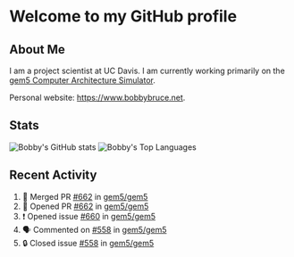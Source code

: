 # Welcome to my GitHub profile

## About Me

I am a project scientist at UC Davis. I am currently working primarily on the [gem5 Computer Architecture Simulator](https://github.com/gem5).

Personal website: <https://www.bobbybruce.net>.

## Stats

![Bobby's GitHub stats](https://github-readme-stats.vercel.app/api?username=bobbyrbruce&show_icons=true&theme=responsive&include_all_commits=true&count_private=true&show=reviews&disable_animations=true)
![Bobby's Top Languages ](https://github-readme-stats.vercel.app/api/top-langs/?username=bobbyrbruce&layout=compact&theme=responsive&count_private=true&langs_count=10&disable_animations=true)

## Recent Activity

<!--START_SECTION:activity-->
1. 🎉 Merged PR [#662](https://github.com/gem5/gem5/pull/662) in [gem5/gem5](https://github.com/gem5/gem5)
2. 💪 Opened PR [#662](https://github.com/gem5/gem5/pull/662) in [gem5/gem5](https://github.com/gem5/gem5)
3. ❗ Opened issue [#660](https://github.com/gem5/gem5/issues/660) in [gem5/gem5](https://github.com/gem5/gem5)
4. 🗣 Commented on [#558](https://github.com/gem5/gem5/issues/558#issuecomment-1843630530) in [gem5/gem5](https://github.com/gem5/gem5)
5. 🔒 Closed issue [#558](https://github.com/gem5/gem5/issues/558) in [gem5/gem5](https://github.com/gem5/gem5)
<!--END_SECTION:activity-->
